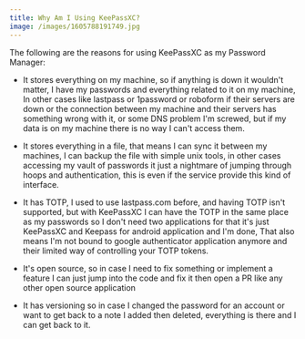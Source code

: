 ```yaml
---
title: Why Am I Using KeePassXC?
image: /images/1605788191749.jpg
---
```


The following are the reasons for using KeePassXC as my Password Manager:

- It stores everything on my machine, so if anything is down it wouldn't matter, I have my passwords and everything related to it on my machine, In other cases like lastpass or 1password or roboform if their servers are down or the connection between my machine and their servers has something wrong with it, or some DNS problem I'm screwed, but if my data is on my machine there is no way I can't access them.

- It stores everything in a file, that means I can sync it between my machines, I can backup the file with simple unix tools, in other cases accessing my vault of passwords it just a nightmare of jumping through hoops and authentication, this is even if the service provide this kind of interface.

- It has TOTP, I used to use lastpass.com before, and having TOTP isn't supported, but with KeePassXC I can have the TOTP in the same place as my passwords so I don't need two applications for that it's just KeePassXC and Keepass for android application and I'm done, That also means I'm not bound to google authenticator application anymore and their limited way of controlling your TOTP tokens.

- It's open source, so in case I need to fix something or implement a feature I can just jump into the code and fix it then open a PR like any other open source application

- It has versioning so in case I changed the password for an account or want to get back to a note I added then deleted, everything is there and I can get back to it.

